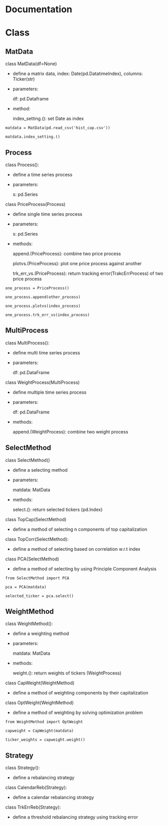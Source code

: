 # Documentation

# Class

## MatData
class MatData(df=None)
    
* define a matrix data, index: Date(pd.DatatimeIndex), columns: Ticker(str)

* parameters:
    
    df: pd.Dataframe

* method:
    
    index_setting.(): set Date as index
```
matdata = MatData(pd.read_csv('hist_cap.csv'))

matdata.index_setting.()
```

## Process
class Process():

* define a time series process

* parameters:

    s: pd.Series

class PriceProcess(Process)
    
* define single time series process

* parameters:
    
    s: pd.Series

* methods:
    
    append.(PriceProcess): combine two price process
    
    plotvs.(PriceProcess): plot one price process against another
    
    trk_err_vs.(PriceProcess): return tracking error(TrakcErrProcess) 
        of two price process

```
one_process = PriceProcess()

one_process.append(other_process)

one_process.plotvs(index_process)

one_process.trk_err_vs(index_process)
```

## MultiProcess

class MultiProcess():

* define multi time series process

* parameters:
    
    df: pd.DataFrame

class WeightProcess(MultiProcess)
    
* define multiple time series process

* parameters:
    
    df: pd.DataFrame

* methods:
    
    append.(WeightProcess): combine two weight process

## SelectMethod
class SelectMethod()

* define a selecting method

* parameters:

    matdata: MatData

* methods:
    
    select.(): return selected tickers (pd.Index)
    
class TopCap(SelectMethod)
    
* define a method of selecting n components of top capitalization

class TopCorr(SelectMethod):

* define a method of selecting based on correlation w.r.t index

class PCA(SelectMethod)

* define a method of selecting by using Principle Component Analysis

```
from SelectMethod import PCA

pca = PCA(matdata)

selected_ticker = pca.select()
```

## WeightMethod

class WeightMethod():

* define a weighting method

* parameters:
    
    matdata: MatData
    
* methods:
    
    weight.(): return weights of tickers (WeightProcess)

class CapWeight(WeightMethod)
    
* define a method of weighting components by their capitalization

class OptWeight(WeightMethod)

* define a method of weighting by solving optimization problem


```
from WeightMethod import OptWeight

capweight = CapWeight(matdata)

ticker_weights = capweight.weight()
```

## Strategy

class Strategy():

* define a rebalancing strategy

class CalendarReb(Strategy):

* define a calendar rebalancing strategy

class TrkErrReb(Strategy):

* define a threshold rebalancing strategy using tracking error



